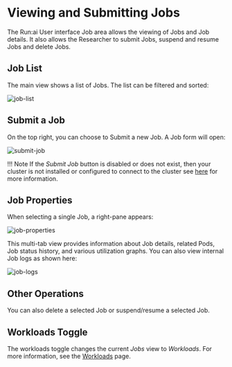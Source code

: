 # Viewing and Submitting Jobs

The Run:ai User interface Job area allows the viewing of Jobs and Job details. It also allows the Researcher to submit Jobs, suspend and resume Jobs and delete Jobs.

## Job List

The main view shows a list of Jobs. The list can be filtered and sorted:

![job-list](img/job-list.png)

## Submit a Job
On the top right, you can choose to Submit a new Job. A Job form will open:

![submit-job](img/submit-job.png)

!!! Note
    If the *Submit Job* button is disabled or does not exist, then your cluster is not installed or configured to connect to the cluster see [here](overview.md) for more information.

## Job Properties

When selecting a single Job, a right-pane appears:

![job-properties](img/specific-job.png)

This multi-tab view provides information about Job details, related Pods, Job status history, and various utilization graphs. You can also view internal Job logs as shown here:

![job-logs](img/job-logs.png)

## Other Operations

You can also delete a selected Job or suspend/resume a selected Job.

## Workloads Toggle

The workloads toggle changes the current *Jobs* view to *Workloads*. For more information, see the [Workloads]() page.
